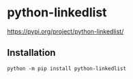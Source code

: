 # python-linkedlist

https://pypi.org/project/python-linkedlist/

## Installation
`python -m pip install python-linkedlist`
